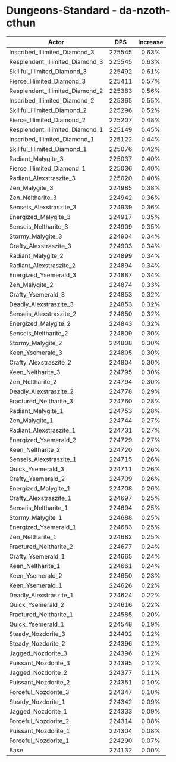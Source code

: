 # Dungeons-Standard - da-nzoth-cthun
| Actor | DPS | Increase |
|---|:---:|:---:|
|Inscribed_Illimited_Diamond_3|225545|0.63%|
|Resplendent_Illimited_Diamond_3|225545|0.63%|
|Skillful_Illimited_Diamond_3|225492|0.61%|
|Fierce_Illimited_Diamond_3|225411|0.57%|
|Resplendent_Illimited_Diamond_2|225383|0.56%|
|Inscribed_Illimited_Diamond_2|225365|0.55%|
|Skillful_Illimited_Diamond_2|225296|0.52%|
|Fierce_Illimited_Diamond_2|225207|0.48%|
|Resplendent_Illimited_Diamond_1|225149|0.45%|
|Inscribed_Illimited_Diamond_1|225122|0.44%|
|Skillful_Illimited_Diamond_1|225076|0.42%|
|Radiant_Malygite_3|225037|0.40%|
|Fierce_Illimited_Diamond_1|225036|0.40%|
|Radiant_Alexstraszite_3|225020|0.40%|
|Zen_Malygite_3|224985|0.38%|
|Zen_Neltharite_3|224942|0.36%|
|Senseis_Alexstraszite_3|224939|0.36%|
|Energized_Malygite_3|224917|0.35%|
|Senseis_Neltharite_3|224909|0.35%|
|Stormy_Malygite_3|224904|0.34%|
|Crafty_Alexstraszite_3|224903|0.34%|
|Radiant_Malygite_2|224899|0.34%|
|Radiant_Alexstraszite_2|224894|0.34%|
|Energized_Ysemerald_3|224887|0.34%|
|Zen_Malygite_2|224874|0.33%|
|Crafty_Ysemerald_3|224853|0.32%|
|Deadly_Alexstraszite_3|224853|0.32%|
|Senseis_Alexstraszite_2|224850|0.32%|
|Energized_Malygite_2|224843|0.32%|
|Senseis_Neltharite_2|224809|0.30%|
|Stormy_Malygite_2|224808|0.30%|
|Keen_Ysemerald_3|224805|0.30%|
|Crafty_Alexstraszite_2|224804|0.30%|
|Keen_Neltharite_3|224795|0.30%|
|Zen_Neltharite_2|224794|0.30%|
|Deadly_Alexstraszite_2|224778|0.29%|
|Fractured_Neltharite_3|224760|0.28%|
|Radiant_Malygite_1|224753|0.28%|
|Zen_Malygite_1|224744|0.27%|
|Radiant_Alexstraszite_1|224731|0.27%|
|Energized_Ysemerald_2|224729|0.27%|
|Keen_Neltharite_2|224720|0.26%|
|Senseis_Alexstraszite_1|224715|0.26%|
|Quick_Ysemerald_3|224711|0.26%|
|Crafty_Ysemerald_2|224709|0.26%|
|Energized_Malygite_1|224708|0.26%|
|Crafty_Alexstraszite_1|224697|0.25%|
|Senseis_Neltharite_1|224694|0.25%|
|Stormy_Malygite_1|224688|0.25%|
|Energized_Ysemerald_1|224683|0.25%|
|Zen_Neltharite_1|224682|0.25%|
|Fractured_Neltharite_2|224677|0.24%|
|Crafty_Ysemerald_1|224665|0.24%|
|Keen_Neltharite_1|224661|0.24%|
|Keen_Ysemerald_2|224650|0.23%|
|Keen_Ysemerald_1|224626|0.22%|
|Deadly_Alexstraszite_1|224624|0.22%|
|Quick_Ysemerald_2|224616|0.22%|
|Fractured_Neltharite_1|224585|0.20%|
|Quick_Ysemerald_1|224548|0.19%|
|Steady_Nozdorite_3|224402|0.12%|
|Steady_Nozdorite_2|224396|0.12%|
|Jagged_Nozdorite_3|224396|0.12%|
|Puissant_Nozdorite_3|224395|0.12%|
|Jagged_Nozdorite_2|224377|0.11%|
|Puissant_Nozdorite_2|224351|0.10%|
|Forceful_Nozdorite_3|224347|0.10%|
|Steady_Nozdorite_1|224342|0.09%|
|Jagged_Nozdorite_1|224333|0.09%|
|Forceful_Nozdorite_2|224314|0.08%|
|Puissant_Nozdorite_1|224304|0.08%|
|Forceful_Nozdorite_1|224290|0.07%|
|Base|224132|0.00%|
